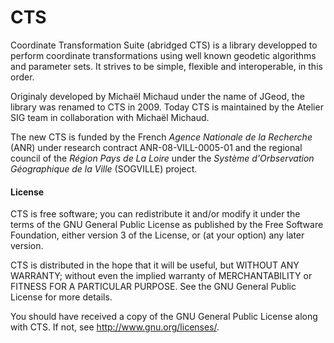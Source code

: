CTS
===

Coordinate Transformation Suite (abridged CTS)  is a library developped to
perform coordinate transformations using well known geodetic algorithms and
parameter sets.  It strives to be simple, flexible and interoperable, in this
order.

Originaly developed by Michaël Michaud under the name of JGeod, the library was
renamed to CTS in 2009.  Today CTS is maintained by the Atelier SIG team in
collaboration with Michaël Michaud.

The new CTS is funded by the French *Agence Nationale de la Recherche* (ANR) under
research contract ANR-08-VILL-0005-01 and the regional council of the *Région Pays
de La Loire* under the *Système d'Orbservation Géographique de la Ville*
(SOGVILLE) project.

#### License

CTS is free software; you can redistribute it and/or modify it under the terms
of the GNU General Public License as published by the Free Software Foundation,
either version 3 of the License, or (at your option) any later version.

CTS is distributed in the hope that it will be useful, but WITHOUT ANY WARRANTY;
without even the implied warranty of MERCHANTABILITY or FITNESS FOR A PARTICULAR
PURPOSE.  See the GNU General Public License for more details.

You should have received a copy of the GNU General Public License along with
CTS.  If not, see <http://www.gnu.org/licenses/>.
